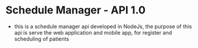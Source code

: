 # Schedule Manager - API 1.0

* this is a schedule manager api developed in NodeJs,
the purpose of this api is serve the web application
and mobile app, for register and scheduling of patients
